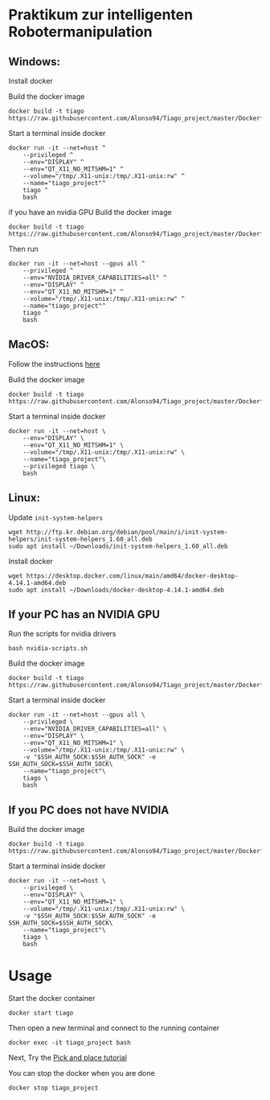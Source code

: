 # Praktikum zur intelligenten Robotermanipulation

## Windows:
Install docker

Build the docker image
```
docker build -t tiago https://raw.githubusercontent.com/Alonso94/Tiago_project/master/Dockerfile_no_GPU
```
Start a terminal inside docker
```
docker run -it --net=host ^
    --privileged ^
    --env="DISPLAY" ^
    --env="QT_X11_NO_MITSHM=1" ^
    --volume="/tmp/.X11-unix:/tmp/.X11-unix:rw" ^
    --name="tiago_project"^
    tiago ^
    bash
```
if you have an nvidia GPU
Build the docker image
```
docker build -t tiago https://raw.githubusercontent.com/Alonso94/Tiago_project/master/Dockerfile_nvidia
```
Then run
```
docker run -it --net=host --gpus all ^
    --privileged ^
    --env="NVIDIA_DRIVER_CAPABILITIES=all" ^
    --env="DISPLAY" ^
    --env="QT_X11_NO_MITSHM=1" ^
    --volume="/tmp/.X11-unix:/tmp/.X11-unix:rw" ^
    --name="tiago_project"^
    tiago ^
    bash
```


## MacOS:
Follow the instructions [here](https://docs.docker.com/desktop/install/mac-install/)

Build the docker image
```
docker build -t tiago https://raw.githubusercontent.com/Alonso94/Tiago_project/master/Dockerfile_no_GPU
```

Start a terminal inside docker
```
docker run -it --net=host \
    --env="DISPLAY" \
    --env="QT_X11_NO_MITSHM=1" \
    --volume="/tmp/.X11-unix:/tmp/.X11-unix:rw" \
    --name="tiago_project"\
    --privileged tiago \
    bash
```

## Linux:
Update `init-system-helpers`
```
wget http://ftp.kr.debian.org/debian/pool/main/i/init-system-helpers/init-system-helpers_1.60_all.deb
sudo apt install ~/Downloads/init-system-helpers_1.60_all.deb
```
Install docker
```
wget https://desktop.docker.com/linux/main/amd64/docker-desktop-4.14.1-amd64.deb
sudo apt install ~/Downloads/docker-desktop-4.14.1-amd64.deb
```
## If your PC has an NVIDIA GPU
Run the scripts for nvidia drivers
```
bash nvidia-scripts.sh
```

Build the docker image
```
docker build -t tiago https://raw.githubusercontent.com/Alonso94/Tiago_project/master/Dockerfile_nvidia
```

Start a terminal inside docker
```
docker run -it --net=host --gpus all \
    --privileged \
    --env="NVIDIA_DRIVER_CAPABILITIES=all" \
    --env="DISPLAY" \
    --env="QT_X11_NO_MITSHM=1" \
    --volume="/tmp/.X11-unix:/tmp/.X11-unix:rw" \
    -v "$SSH_AUTH_SOCK:$SSH_AUTH_SOCK" -e SSH_AUTH_SOCK=$SSH_AUTH_SOCK\
    --name="tiago_project"\
    tiago \
    bash
```

## If you PC does not have NVIDIA

Build the docker image
```
docker build -t tiago https://raw.githubusercontent.com/Alonso94/Tiago_project/master/Dockerfile_no_GPU
```

Start a terminal inside docker
```
docker run -it --net=host \
    --privileged \
    --env="DISPLAY" \
    --env="QT_X11_NO_MITSHM=1" \
    --volume="/tmp/.X11-unix:/tmp/.X11-unix:rw" \
    -v "$SSH_AUTH_SOCK:$SSH_AUTH_SOCK" -e SSH_AUTH_SOCK=$SSH_AUTH_SOCK\
    --name="tiago_project"\
    tiago \
    bash
```
# Usage

Start the docker container
```
docker start tiago
```
Then open a new terminal and connect to the running container
```
docker exec -it tiago_project bash
```

Next, Try the [Pick and place tutorial](http://wiki.ros.org/Robots/TIAGo/Tutorials/MoveIt/Pick_place)

You can stop the docker when you are done
```
docker stop tiago_project
```